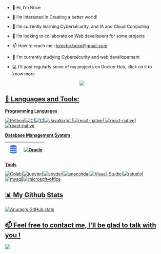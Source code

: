 - 👋 Hi, I’m Brice
- 👀 I’m interested in Creating a better world!
- 🌱 I’m currently learning Cybersécurity, and IA and Cloud Computing
- 💞️ I’m looking to collaborate on Web devellopent for some projects
- 📫 How to reach me : kireche.brice@gmail.com


- 🌱 I'm currently studying Cybersécurity and web devellopement
- 💻 I'll post regularly some of my projects on Docker Hub, click on it to know more


<p align="center">
<a href = "https://hub.docker.com/u/brice123456789"><img src="https://img.icons8.com/color/48/null/docker.png"</a>
</p>



## 🚀 Languages and Tools:

**Programming Languages**
  
<img title="Python" alt="Python" width="40px" src="https://img.icons8.com/color/48/000000/python--v1.png" />|<img alt="C" title="Csharp" width="40px" src="https://img.icons8.com/color/48/000000/c-sharp-logo.png">|<img title="C" alt="C" width="40px" src="https://img.icons8.com/fluency/48/null/c-programming.png">|<img title="JavaScript" alt="JavaScript" width="40px" src="https://img.icons8.com/color/48/null/javascript--v2.png"> |<img title="react-native" alt="react-native" width="40px" src="https://img.icons8.com/color/48/null/react-native.png"/>| <img title="react-native" alt="react-native" width="40px" src="https://img.icons8.com/color/48/null/sass.png">| <img title="react-native" alt="react-native" width="40px" src="https://img.icons8.com/color/48/null/html-5--v1.png"><br>
  

**Database Management System**

<img title="SQL" alt="SQL" width="40px" src="https://raw.githubusercontent.com/github/explore/master/topics/sql/sql.png">|<img title="Oracle" alt="Oracle" width="40px" src="https://img.icons8.com/color/48/000000/oracle-logo.png">|  
|--|--|

**Tools**

<img title="Colab" alt="Colab" width="40px" src="https://colab.research.google.com/img/colab_favicon_256px.png">|<img title="Jupyter" alt="jupyter" width="40px" src="https://upload.wikimedia.org/wikipedia/commons/thumb/3/38/Jupyter_logo.svg/1200px-Jupyter_logo.svg.png">|<img title="spyder" alt="spyder" width="40px" src="https://img.icons8.com/fluency/48/000000/spyder-ide.png">|<img title="Anaconda" alt="anaconda" width="40px" src="https://upload.wikimedia.org/wikipedia/en/c/cd/Anaconda_Logo.png">|<img title="Visual-Studio" alt="Visual-Studio" width="40px" src="https://img.icons8.com/dusk/64/null/visual-studio-code-2019.png">|<img title="Rstudio" alt="rstudio" width="40px" src="https://upload.wikimedia.org/wikipedia/commons/thumb/d/d0/RStudio_logo_flat.svg/1280px-RStudio_logo_flat.svg.png">|<img title="MySQL" alt="mysql" width="40px" src="https://img.icons8.com/color/48/000000/mysql-logo.png">|<img title="microsoft-office" alt="microsoft-office" width="40px" src="https://img.icons8.com/fluency/48/000000/microsoft-office-2019.png"><br>


## 📊 My Github Stats

![Anurag's GitHub stats](https://github-readme-stats.vercel.app/api?username=brice789&show_icons=true&theme=tokyonight)

## 📫 Feel free to contact me, I'll be glad to talk with you !

<p align="left">

<a href = "https://www.linkedin.com/in/kireche-brice"><img src="https://img.icons8.com/ios-filled/50/000000/linkedin.png"/></a>

</p>
<!--
**hugodebes/hugodebes** is a ✨ _special_ ✨ repository because its `README.md` (this file) appears on your GitHub profile.

Here are some ideas to get you started:

- 🔭 I’m currently working on ...
- 🌱 I’m currently learning ...
- 👯 I’m looking to collaborate on ...
- 🤔 I’m looking for help with ...
- 💬 Ask me about ...
- 📫 How to reach me: ...
- 😄 Pronouns: ...
- ⚡ Fun fact: ...
-->


<!---
Brice789/Brice789 is a ✨ special ✨ repository because its `README.md` (this file) appears on your GitHub profile.
You can click the Preview link to take a look at your changes.
--->
